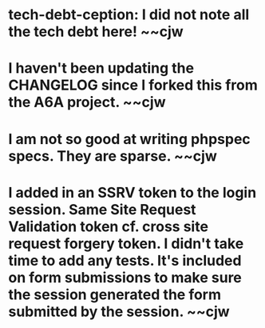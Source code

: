 # tech-debt-ception: I did not note all the tech debt here! ~~cjw
# I haven't been updating the CHANGELOG since I forked this from the A6A project. ~~cjw
# I am not so good at writing phpspec specs. They are sparse. ~~cjw
# I added in an SSRV token to the login session. Same Site Request Validation token cf. cross site request forgery token. I didn't take time to add any tests. It's included on form submissions to make sure the session generated the form submitted by the session. ~~cjw

